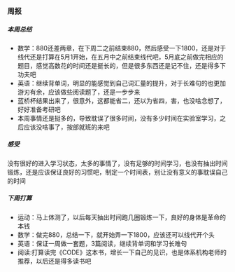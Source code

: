 ###  周报

#####  本周总结

- 数学：880还差两章，在下周二之前结束880，然后感受一下1800，还是对于线代还是打算在5月1开始，在五月中之前结束线代吧，5月底之前做完相应的题目，感觉高数花的时间还是挺长的，但是很多东西还是记不住，还是得多下功夫吧
- 英语：继续背单词，明显的能感觉到自己词汇量的提升，对于长难句的也更加游刃有余，应该做些阅读题了，还是一步步来
- 蓝桥杯结果出来了，很意外，这都能省二，还以为省四，害，也没啥念想了，好好准备考研吧
- 本周事情还是挺多的，导致耽误了很多时间，没有多少时间在实验室学习，之后应该没啥事了，按部就班的来吧

#####  感受

没有很好的进入学习状态，太多的事情了，没有足够的时间学习，也没有抽出时间锻炼，还是应该保证良好的习惯吧，制定一个时间表，别让没有意义的事耽误自己的时间

#####  下周打算

- 运动：马上体测了，以后每天抽出时间跑几圈锻炼一下，良好的身体是革命的本钱
- 数学：做完880，总结一下，就开始弄一下1800，应该还可以线代开个头
- 英语：保证一周做一套题，3篇阅读，继续背单词和学习长难句
- 阅读:打算读完《CODE》这本书，增长一下自己的见识，也是体系机构老师的推荐，以后还是得多读书吧





